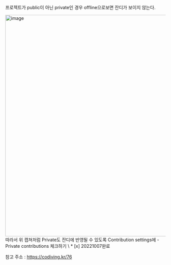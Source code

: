 프로젝트가 public이 아닌 private인 경우 offline으로보면 잔디가 보이지 않는다. 

<img width="698" alt="image" src="https://user-images.githubusercontent.com/113709273/194532940-4c277f62-5c8f-40c1-a054-b443616dae77.png">
따라서 위 캡쳐처럼 Private도 잔디에 반영될 수 있도록 Contribution settings에  -   Private contributions 체크하기  \
* [x]  20221007완료




참고 주소 : https://codiving.kr/76


